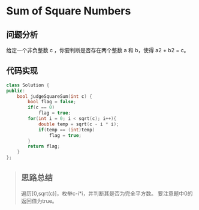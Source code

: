 # Sum of Square Numbers
## 问题分析
给定一个非负整数 c ，你要判断是否存在两个整数 a 和 b，使得 a2 + b2 = c。
## 代码实现
```cpp
class Solution {
public:
    bool judgeSquareSum(int c) {
        bool flag = false;
        if(c == 0)
            flag = true;
        for(int i = 0; i < sqrt(c); i++){
            double temp = sqrt(c - i * i);
            if(temp == (int)temp)
                flag = true;
        }
        return flag;
    }
};
```
>## 思路总结
>遍历[0,sqrt(c)]，枚举c-i*i，并判断其是否为完全平方数。
>要注意题中0的返回值为true。
